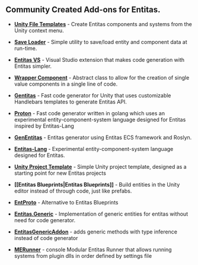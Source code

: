## Community Created Add-ons for Entitas.

* [**Unity File Templates**](https://github.com/sschmid/Entitas-CSharp/issues/442) - Create Entitas components and systems from the Unity context menu.

* [**Save Loader**](https://github.com/raveneer/EntitasSaveLoader) - Simple utility to save/load entity and component data at run-time.

* [**Entitas VS**](https://marketplace.visualstudio.com/items?itemName=nbreum.entitas-vs) - Visual Studio extension that makes code generation with Entitas simpler.

* [**Wrapper Component**](https://github.com/sschmid/Entitas-CSharp/pull/88) - Abstract class to allow for the creation of single value components in a single line of code.

* [**Gentitas**](https://github.com/vladpazych/Gentitas) - Fast code generator for Unity that uses customizable Handlebars templates to generate Entitas API.

* [**Proton**](https://github.com/SirMetathyst/go-proton) - Fast code generator written in golang which uses an experimental entity-component-system language designed for Entitas inspired by Entitas-Lang

* [**GenEntitas**](https://github.com/c0ffeeartc/GenEntitas) - Entitas generator using Entitas ECS framework and Roslyn.

* [**Entitas-Lang**](https://github.com/mzaks/Entitas-Lang) - Experimental entity-component-system language designed for Entitas.

* [**Unity Project Template**](https://github.com/RivelloMultimediaConsulting/EntitasTemplate) - Simple Unity project template, designed as a starting point for new Entitas projects

* **[[Entitas Blueprints|Entitas Blueprints]]** - Build entities in the Unity editor instead of through code, just like prefabs.

* [**EntProto**](https://github.com/c0ffeeartc/EntProto) - Alternative to Entitas Blueprints
* [**Entitas.Generic**](https://github.com/yosadchyi/Entitas.Generic) - Implementation of generic entities for entitas without need for code generator.
* [**EntitasGenericAddon**](https://github.com/c0ffeeartc/EntitasGenericAddon) - adds generic methods with type inference instead of code generator
* [**MERunner**](https://github.com/c0ffeeartc/MERunner) - console Modular Entitas Runner that allows running systems from plugin dlls in order defined by settings file